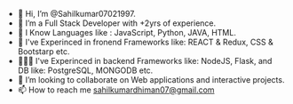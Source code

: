 - 👋 Hi, I’m @Sahilkumar07021997.
- 👀 I’m a Full Stack Developer with +2yrs of experience.
- 🌱 I Know Languages like : JavaScript, Python, JAVA, HTML.
- 🤠 I've Experinced in fronend Frameworks like: REACT & Redux, CSS & Bootstarp etc.
- 👨🏻‍💻 I've Experinced in backend Frameworks like: NodeJS, Flask, and DB like: PostgreSQL, MONGODB etc.
- 💞️ I’m looking to collaborate on Web applications and interactive projects.
- 📫 How to reach me sahilkumardhiman07@gmail.com

<!---
Sahilkumar07021997/Sahilkumar07021997 is a ✨ special ✨ repository because its `README.md` (this file) appears on your GitHub profile.
You can click the Preview link to take a look at your changes.
--->

